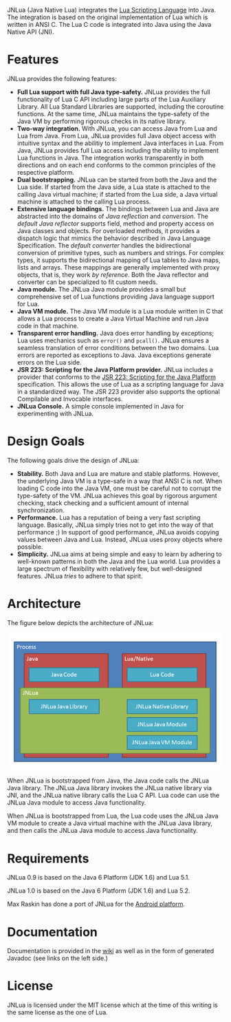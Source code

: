 JNLua (Java Native Lua) integrates the [Lua Scripting Language](http://www.lua.org/) into Java. The integration is based on the original implementation of Lua which is written in ANSI C. The Lua C code is integrated into Java using the Java Native API (JNI).



# Features #

JNLua provides the following features:
  * **Full Lua support with full Java type-safety.** JNLua provides the full functionality of Lua C API including large parts of the Lua Auxiliary Library. All Lua Standard Libraries are supported, including the coroutine functions. At the same time, JNLua maintains the type-safety of the Java VM by performing rigorous checks in its native library.
  * **Two-way integration.** With JNLua, you can access Java from Lua and Lua from Java. From Lua, JNLua provides full Java object access with intuitive syntax and the abilitiy to implement Java interfaces in Lua. From Java, JNLua provides full Lua access including the ability to implement Lua functions in Java. The integration works transparently in both directions and on each end conforms to the common principles of the respective platform.
  * **Dual bootstrapping.** JNLua can be started from both the Java and the Lua side. If started from the Java side, a Lua state is attached to the calling Java virtual machine; if started from the Lua side, a Java virtual machine is attached to the calling Lua process.
  * **Extensive language bindings.** The bindings between Lua and Java are abstracted into the domains of _Java reflection_ and _conversion_. The _default Java reflector_ supports field, method and property access on Java classes and objects. For overloaded methods, it provides a dispatch logic that mimics the behavior described in Java Language Specification. The _default converter_ handles the bidirectional conversion of primitive types, such as numbers and strings. For complex types, it supports the bidirectional mapping of Lua tables to Java maps, lists and arrays. These mappings are generally implemented with proxy objects, that is, they work _by reference_. Both the Java reflector and converter can be specialized to fit custom needs.
  * **Java module.** The JNLua Java module provides a small but comprehensive set of Lua functions providing Java language support for Lua.
  * **Java VM module.** The Java VM module is a Lua module written in C that allows a Lua process to create a Java Virtual Machine and run Java code in that machine.
  * **Transparent error handling.** Java does error handling by exceptions; Lua uses mechanics such as `error()` and `pcall()`. JNLua ensures a seamless translation of error conditions between the two domains. Lua errors are reported as exceptions to Java. Java exceptions generate errors on the Lua side.
  * **JSR 223: Scripting for the Java Platform provider.** JNLua includes a provider that conforms to the [JSR 223: Scripting for the Java Platform](http://www.jcp.org/en/jsr/detail?id=223) specification. This allows the use of Lua as a scripting language for Java in a standardized way. The JSR 223 provider also supports the optional Compilable and Invocable interfaces.
  * **JNLua Console.** A simple console implemented in Java for experimenting with JNLua.

# Design Goals #

The following goals drive the design of JNLua:
  * **Stability.** Both Java and Lua are mature and stable platforms. However, the underlying Java VM is a type-safe in a way that ANSI C is not. When loading C code into the Java VM, one must be careful not to corrupt the type-safety of the VM. JNLua achieves this goal by rigorous argument checking, stack checking and a sufficient amount of internal synchronization.
  * **Performance.** Lua has a reputation of being a very fast scripting language. Basically, JNLua simply tries not to get into the way of that performance ;) In support of good performance, JNLua avoids copying values between Java and Lua. Instead, JNLua uses proxy objects where possible.
  * **Simplicity.** JNLua aims at being simple and easy to learn by adhering to well-known patterns in both the Java and the Lua world. Lua provides a large spectrum of flexibility with relatively few, but well-designed features. JNLua _tries_ to adhere to that spirit.

# Architecture #

The figure below depicts the architecture of JNLua:

![](https://github.com/airminer/jnlua-wiki/blob/master/Architecture.png)

When JNLua is bootstrapped from Java, the Java code calls the JNLua Java library. The JNLua Java library invokes the JNLua native library via JNI, and the JNLua native library calls the Lua C API. Lua code can use the JNLua Java module to access Java functionality.

When JNLua is bootstrapped from Lua, the Lua code uses the JNLua Java VM module to create a Java virtual machine with the JNLua Java library, and then calls the JNLua Java module to access Java functionality.

# Requirements #

JNLua 0.9 is based on the Java 6 Platform (JDK 1.6) and Lua 5.1.

JNLua 1.0 is based on the Java 6 Platform (JDK 1.6) and Lua 5.2.

Max Raskin has done a port of JNLua for the [Android platform](https://code.google.com/p/jnlua-android).

# Documentation #

Documentation is provided in the [wiki](http://code.google.com/p/jnlua/wiki/TableOfContents?tm=6) as well as in the form of generated Javadoc (see links on the left side.)

# License #

JNLua is licensed under the MIT license which at the time of this writing is the same license as the one of Lua.